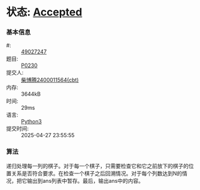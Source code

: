 # 状态: <a href="http://dsbpython.openjudge.cn/dspythonbook/solution/49027247/" class="result-right">Accepted</a>

<div class="compile-info">
<h3>基本信息</h3>
<dl>
	<dt>#:</dt>
	<dd><a href="/dspythonbook/solution/49027247/">49027247</a></dd>
	<dt>题目:</dt>
	<dd><a href="/dspythonbook/P0230/">P0230</a></dd>
	<dt>提交人:</dt>
	<dd><a class="user-anchor" href="http://openjudge.cn/user/1458599/in/group-491/">柴博腾2400011564(cbt)</a></dd>
		<dt>内存:</dt>
	<dd>3644kB</dd>
			<dt>时间:</dt>
	<dd>29ms</dd>
		<dt>语言:</dt>
	<dd><a href="/dspythonbook/solution/49027247/">Python3</a></dd>
	<dt>提交时间:</dt>
	<dd>2025-04-27 23:55:55</dd>
</dl>
</div>

### 算法
递归处理每一列的棋子。对于每一个棋子，只需要检查它和它之前放下的棋子的位置关系是否符合要求。在检查一个棋子之后回溯情况。对于每个列数达到N的情况，把它输出到ans列表中暂存。最后，输出ans中的内容。
